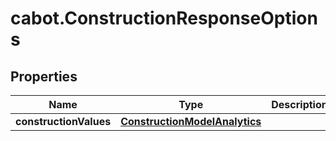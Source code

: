 # cabot.ConstructionResponseOptions

## Properties

Name | Type | Description | Notes
------------ | ------------- | ------------- | -------------
**constructionValues** | [**ConstructionModelAnalytics**](ConstructionModelAnalytics.md) |  | [optional] 


